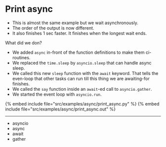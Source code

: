 # Print async

* This is almost the same example but we wait asynchronously.
* The order of the output is now different.
* It also finishes 1 sec faster. It finishes when the longest wait ends.

What did we don?

* We added `async` in-front of the function definitions to make them ci-routines.
* We replaced the `time.sleep` by `asyncio.sleep` that can handle async sleep.
* We called this new `sleep` function with the `await` keyword. That tells the even-loop that other tasks can run till this thing we are awaiting-for finishes.
* We called the `say` function inside an `await`-ed call to `asyncio.gather`.
* We started the event loop with `asyncio.run`.


{% embed include file="src/examples/async/print_async.py" %}
{% embed include file="src/examples/async/print_async.out" %}


---

* asyncio
* async
* await
* gather


